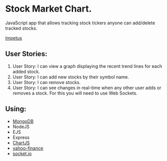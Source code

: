 # Stock Market Chart.
JavaScript app that allows tracking stock tickers anyone can add/delete tracked stocks.

[Impetus](http://www.freecodecamp.com/challenges/chart-the-stock-market)

## User Stories:
1. User Story: I can view a graph displaying the recent trend lines for each added stock.
2. User Story: I can add new stocks by their symbol name.
3. User Story: I can remove stocks.
4. User Story: I can see changes in real-time when any other user adds or removes a stock. For this you will need to use Web Sockets.

## Using:
* [MongoDB](https://www.npmjs.com/package/mongodb)
* NodeJS
* EJS
* Express
* [ChartJS](https://github.com/nnnick/Chart.js)
* [yahoo-finance](https://www.npmjs.com/package/yahoo-finance)
* [socket.io](https://github.com/socketio/socket.io)
